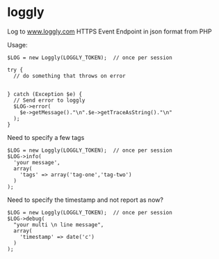 loggly
======

Log to www.loggly.com HTTPS Event Endpoint in json format from PHP

Usage:

    $LOG = new Loggly(LOGGLY_TOKEN);  // once per session

    try {
      // do something that throws on error
      
      
    } catch (Exception $e) {
      // Send error to loggly
      $LOG->error(
        $e->getMessage()."\n".$e->getTraceAsString()."\n"
      );
    }
    
  Need to specify a few tags
  
    $LOG = new Loggly(LOGGLY_TOKEN);  // once per session
    $LOG->info(
      'your message',
      array(
        'tags' => array('tag-one','tag-two')
      )
    );


  Need to specify the timestamp and not report as now?
  
    $LOG = new Loggly(LOGGLY_TOKEN);  // once per session
    $LOG->debug(
      "your multi \n line message",
      array(
        'timestamp' => date('c')
      )
    );
  
